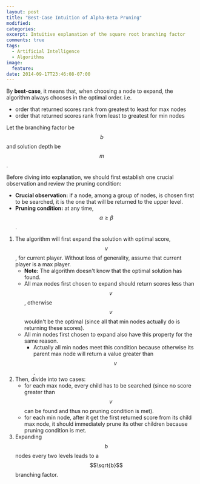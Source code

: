 ```yaml
---
layout: post
title: "Best-Case Intuition of Alpha-Beta Pruning"
modified:
categories:
excerpt: Intuitive explanation of the square root branching factor
comments: true
tags:
  - Artificial Intelligence
  - Algorithms
image:
  feature:
date: 2014-09-17T23:46:08-07:00
---
```


By **best-case**, it means that, when choosing a node to expand, the algorithm always chooses in the optimal order. i.e.

+ order that returned scores rank from greatest to least for max nodes
+ order that returned scores rank from least to greatest for min nodes

Let the branching factor be $$b$$ and solution depth be $$m$$.

Before diving into explanation, we should first establish one crucial observation and review the pruning condition:

+ **Crucial observation:** if a node, among a group of nodes, is chosen first to be searched, it is the one that will be returned to the upper level.
+ **Pruning condition:** at any time, $$\alpha \geqslant \beta$$.

1. The algorithm will first expand the solution with optimal score, $$v$$, for current player. Without loss of generality, assume that current player is a max player.
    + **Note:** The algorithm doesn't know that the optimal solution has found.
    + All max nodes first chosen to expand should return scores less than $$v$$, otherwise $$v$$ wouldn't be the optimal (since all that min nodes actually do is returning these scores).
    + All min nodes first chosen to expand also have this property for the same reason.
        + Actually all min nodes meet this condition because otherwise its parent max node will return a value greater than $$v$$.
2. Then, divide into two cases:
    + for each max node, every child has to be searched (since no score greater than $$v$$ can be found and thus no pruning condition is met).
    + for each min node, after it get the first returned score from its child max node, it should immediately prune its other children because pruning condition is met.
3. Expanding $$b$$ nodes every two levels leads to a $$\sqrt{b}$$ branching factor.